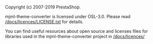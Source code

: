 
Copyright (c) 2007-2019 PrestaShop.

mjml-theme-converter is licensed under OSL-3.0. Please read [/docs/licences/LICENSE.txt](/docs/licences/LICENSE.txt) for details.

You can find useful resources about open source and licenses files for libraries used in the mjml-theme-converter project in [/docs/licences/](/docs/licences/)
